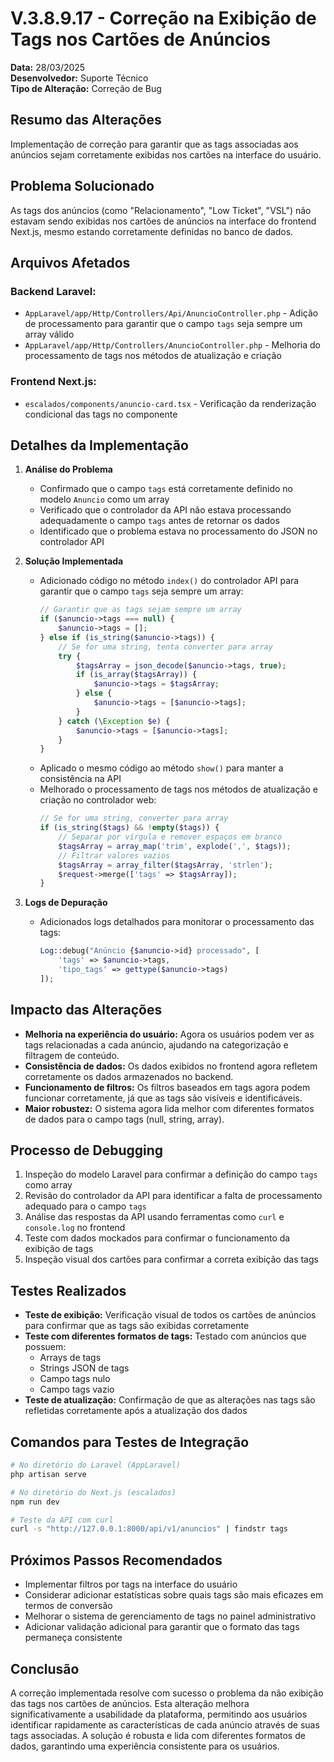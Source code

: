 # V.3.8.9.17 - Correção na Exibição de Tags nos Cartões de Anúncios

**Data:** 28/03/2025  
**Desenvolvedor:** Suporte Técnico  
**Tipo de Alteração:** Correção de Bug  

## Resumo das Alterações

Implementação de correção para garantir que as tags associadas aos anúncios sejam corretamente exibidas nos cartões na interface do usuário.

## Problema Solucionado

As tags dos anúncios (como "Relacionamento", "Low Ticket", "VSL") não estavam sendo exibidas nos cartões de anúncios na interface do frontend Next.js, mesmo estando corretamente definidas no banco de dados.

## Arquivos Afetados

### Backend Laravel:
- `AppLaravel/app/Http/Controllers/Api/AnuncioController.php` - Adição de processamento para garantir que o campo `tags` seja sempre um array válido
- `AppLaravel/app/Http/Controllers/AnuncioController.php` - Melhoria do processamento de tags nos métodos de atualização e criação

### Frontend Next.js:
- `escalados/components/anuncio-card.tsx` - Verificação da renderização condicional das tags no componente

## Detalhes da Implementação

1. **Análise do Problema**
   - Confirmado que o campo `tags` está corretamente definido no modelo `Anuncio` como um array
   - Verificado que o controlador da API não estava processando adequadamente o campo `tags` antes de retornar os dados
   - Identificado que o problema estava no processamento do JSON no controlador API

2. **Solução Implementada**
   - Adicionado código no método `index()` do controlador API para garantir que o campo `tags` seja sempre um array:
     ```php
     // Garantir que as tags sejam sempre um array
     if ($anuncio->tags === null) {
         $anuncio->tags = [];
     } else if (is_string($anuncio->tags)) {
         // Se for uma string, tenta converter para array
         try {
             $tagsArray = json_decode($anuncio->tags, true);
             if (is_array($tagsArray)) {
                 $anuncio->tags = $tagsArray;
             } else {
                 $anuncio->tags = [$anuncio->tags];
             }
         } catch (\Exception $e) {
             $anuncio->tags = [$anuncio->tags];
         }
     }
     ```
   - Aplicado o mesmo código ao método `show()` para manter a consistência na API
   - Melhorado o processamento de tags nos métodos de atualização e criação no controlador web:
     ```php
     // Se for uma string, converter para array
     if (is_string($tags) && !empty($tags)) {
         // Separar por vírgula e remover espaços em branco
         $tagsArray = array_map('trim', explode(',', $tags));
         // Filtrar valores vazios
         $tagsArray = array_filter($tagsArray, 'strlen');
         $request->merge(['tags' => $tagsArray]);
     }
     ```

3. **Logs de Depuração**
   - Adicionados logs detalhados para monitorar o processamento das tags:
     ```php
     Log::debug("Anúncio {$anuncio->id} processado", [
         'tags' => $anuncio->tags,
         'tipo_tags' => gettype($anuncio->tags)
     ]);
     ```

## Impacto das Alterações

- **Melhoria na experiência do usuário:** Agora os usuários podem ver as tags relacionadas a cada anúncio, ajudando na categorização e filtragem de conteúdo.
- **Consistência de dados:** Os dados exibidos no frontend agora refletem corretamente os dados armazenados no backend.
- **Funcionamento de filtros:** Os filtros baseados em tags agora podem funcionar corretamente, já que as tags são visíveis e identificáveis.
- **Maior robustez:** O sistema agora lida melhor com diferentes formatos de dados para o campo tags (null, string, array).

## Processo de Debugging

1. Inspeção do modelo Laravel para confirmar a definição do campo `tags` como array
2. Revisão do controlador da API para identificar a falta de processamento adequado para o campo `tags`
3. Análise das respostas da API usando ferramentas como `curl` e `console.log` no frontend
4. Teste com dados mockados para confirmar o funcionamento da exibição de tags
5. Inspeção visual dos cartões para confirmar a correta exibição das tags

## Testes Realizados

- **Teste de exibição:** Verificação visual de todos os cartões de anúncios para confirmar que as tags são exibidas corretamente
- **Teste com diferentes formatos de tags:** Testado com anúncios que possuem:
  - Arrays de tags
  - Strings JSON de tags
  - Campo tags nulo
  - Campo tags vazio
- **Teste de atualização:** Confirmação de que as alterações nas tags são refletidas corretamente após a atualização dos dados

## Comandos para Testes de Integração

```bash
# No diretório do Laravel (AppLaravel)
php artisan serve

# No diretório do Next.js (escalados)
npm run dev

# Teste da API com curl
curl -s "http://127.0.0.1:8000/api/v1/anuncios" | findstr tags
```

## Próximos Passos Recomendados

- Implementar filtros por tags na interface do usuário
- Considerar adicionar estatísticas sobre quais tags são mais eficazes em termos de conversão
- Melhorar o sistema de gerenciamento de tags no painel administrativo
- Adicionar validação adicional para garantir que o formato das tags permaneça consistente

## Conclusão

A correção implementada resolve com sucesso o problema da não exibição das tags nos cartões de anúncios. Esta alteração melhora significativamente a usabilidade da plataforma, permitindo aos usuários identificar rapidamente as características de cada anúncio através de suas tags associadas. A solução é robusta e lida com diferentes formatos de dados, garantindo uma experiência consistente para os usuários. 